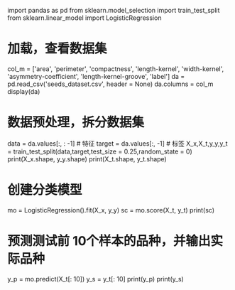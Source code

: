 import pandas as pd 
from sklearn.model_selection import train_test_split
from sklearn.linear_model import LogisticRegression

# 加载，查看数据集
col_m = ['area', 'perimeter', 'compactness', 'length-kernel', 'width-kernel', 'asymmetry-coefficient', 'length-kernel-groove', 'label']
da = pd.read_csv('seeds_dataset.csv', header = None)
da.columns = col_m
display(da)

# 数据预处理，拆分数据集
data = da.values[:, : -1] # 特征
target = da.values[:, -1] # 标签
X_x,X_t,y_y,y_t = train_test_split(data,target,test_size = 0.25,random_state = 0)
print(X_x.shape, y_y.shape)
print(X_t.shape, y_t.shape)

# 创建分类模型
mo = LogisticRegression().fit(X_x, y_y)
sc = mo.score(X_t, y_t)
print(sc)

# 预测测试前 10个样本的品种，并输出实际品种
y_p = mo.predict(X_t[: 10])
y_s = y_t[: 10]
print(y_p)
print(y_s)